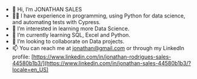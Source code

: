- 👋 Hi, I’m JONATHAN SALES
- 👨‍💻 I have experience in programming, using Python for data science, and automating tests with Cypress.
- 👀 I’m interested in learning more Data Science.
- 🌱 I’m currently learning SQL, Excel and Python.
- 💞️ I’m looking to collaborate on Data projects.
- 📫 You can reach me at jonathan@gmail.com or through my LinkedIn profile: [https://www.linkedin.com/in/jonathan-rodrigues-sales-44580b1b3/](https://www.linkedin.com/in/jonathan-sales-44580b1b3/?locale=en_US)

<!---
jonathanrsbr/jonathanrsbr is a ✨ special ✨ repository because its `README.md` (this file) appears on your GitHub profile.
You can click the Preview link to take a look at your changes.
--->
